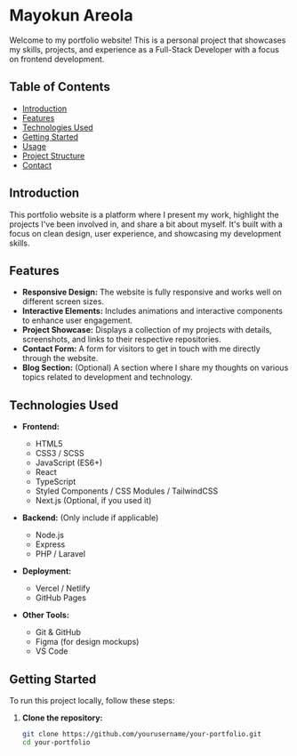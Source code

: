 # Mayokun Areola


Welcome to my portfolio website! This is a personal project that showcases my skills, projects, and experience as a Full-Stack Developer with a focus on frontend development.

## Table of Contents

- [Introduction](#introduction)
- [Features](#features)
- [Technologies Used](#technologies-used)
- [Getting Started](#getting-started)
- [Usage](#usage)
- [Project Structure](#project-structure)
- [Contact](#contact)

## Introduction

This portfolio website is a platform where I present my work, highlight the projects I've been involved in, and share a bit about myself. It's built with a focus on clean design, user experience, and showcasing my development skills.

## Features

- **Responsive Design:** The website is fully responsive and works well on different screen sizes.
- **Interactive Elements:** Includes animations and interactive components to enhance user engagement.
- **Project Showcase:** Displays a collection of my projects with details, screenshots, and links to their respective repositories.
- **Contact Form:** A form for visitors to get in touch with me directly through the website.
- **Blog Section:** (Optional) A section where I share my thoughts on various topics related to development and technology.

## Technologies Used

- **Frontend:**
  - HTML5
  - CSS3 / SCSS
  - JavaScript (ES6+)
  - React
  - TypeScript
  - Styled Components / CSS Modules / TailwindCSS
  - Next.js (Optional, if you used it)

- **Backend:** (Only include if applicable)
  - Node.js
  - Express
  - PHP / Laravel

- **Deployment:**
  - Vercel / Netlify
  - GitHub Pages

- **Other Tools:**
  - Git & GitHub
  - Figma (for design mockups)
  - VS Code

## Getting Started

To run this project locally, follow these steps:

1. **Clone the repository:**

   ```bash
   git clone https://github.com/yourusername/your-portfolio.git
   cd your-portfolio
